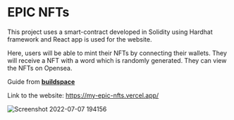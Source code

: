 # EPIC NFTs 

This project uses a smart-contract developed in Solidity using Hardhat framework and React app is used for the website.

Here, users will be able to mint their NFTs by connecting their wallets. They will receive a NFT with a word which is randomly generated. They can view the NFTs on Opensea.

Guide from **[buildspace](https://buildspace.so/)**

Link to the website: https://my-epic-nfts.vercel.app/

![Screenshot 2022-07-07 194156](https://user-images.githubusercontent.com/91958667/177805680-e55338d5-c72e-4449-bae0-f92a75457aa3.png)
